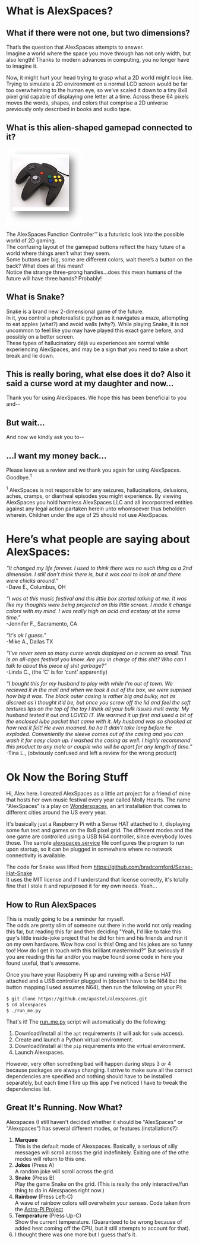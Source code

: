 # What is AlexSpaces?

## What if there were not one, but two dimensions?
That’s the question that AlexSpaces attempts to answer.  
Imagine a world where the space you move through has not only width, but also length! Thanks to modern advances in computing, you no longer have to imagine it.

Now, it might hurt your head trying to grasp what a 2D world might look like.  
Trying to simulate a 2D environment on a normal LCD screen would be far too overwhelming to the human eye, so we’ve scaled it down to a tiny 8x8 pixel grid capable of displaying one letter at a time. 
Across these 64 pixels moves the words, shapes, and colors that comprise a 2D universe previously only described in books and audio tape. 

## What is this alien-shaped gamepad connected to it? 

![controller](controller.png)

The AlexSpaces Function Controller™ is a futuristic look into the possible world of 2D gaming.  
The confusing layout of the gamepad buttons reflect the hazy future of a world where things aren’t what they seem.  
Some buttons are big, some are different colors, wait there’s a button on the back? What does all this mean?  
Notice the strange three-prong handles...does this mean humans of the future will have three hands? Probably! 

## What is Snake?
Snake is a brand new 2-dimensional game of the future.  
In it, you control a photorealistic python as it navigates a maze, attempting to eat apples (what?) and avoid walls (why?). 
While playing Snake, it is not uncommon to feel like you may have played this exact game before, and possibly on a better screen.  
These types of hallucinatory déjà vu experiences are normal while experiencing AlexSpaces, and may be a sign that you need to take a short break and lie down. 

## This is really boring, what else does it do? Also it said a curse word at my daughter and now...
Thank you for using AlexSpaces. We hope this has been beneficial to you and--
## But wait...
And now we kindly ask you to--
## ...I want my money back...
Please leave us a review and we thank you again for using AlexSpaces. Goodbye.<sup>1</sup>

<sup>1</sup> AlexSpaces is not responsible for any seizures, hallucinations, delusions, aches, cramps, or diarrheal episodes you might experience. By viewing AlexSpaces you hold harmless AlexSpaces LLC and all incorporated entities against any legal action partaken herein unto whomsoever thus beholden wherein. Children under the age of 25 should not use AlexSpaces. 

# Here’s what people are saying about AlexSpaces: 
*“It changed my life forever. I used to think there was no such thing as a 2nd dimension. I still don’t think there is, but it was cool to look at and there were chicks around.”*  
-Dave E., Columbus, OH 
 
*“I was at this music festival and this little box started talking at me. It was like my thoughts were being projected on this little screen. I made it change colors with my mind. I was really high on acid and ecstasy at the same time.”*  
-Jennifer F., Sacramento, CA  
 
*“It's ok I guess."*  
-Mike A., Dallas TX 
 
*“I’ve never seen so many curse words displayed on a screen so small. This is an all-ages festival you know. Are you in charge of this shit? Who can I talk to about this piece of shit garbage?”*  
-Linda C., (the ‘C’ is for ‘cunt’ apparently) 
 
*“I bought this for my husband to play with while I'm out of town. We recieved it in the mail and when we took it out of the box, we were suprised how big it was. The black outer casing is rather big and bulky, not as discreet as I thought it'd be, but once you screw off the lid and feel the soft textures lips on the top of the toy I think all your bulk issues melt away. My husband tested it out and LOVED IT. We warmed it up first and used a bit of the enclosed lube packet that came with it. My husband was so shocked at how real it felt! He even moaned. ha ha It didn't take long before he exploded. Conveniently the sleeve comes out of the casing and you can wash it for easy clean up. I washed the casing as well. I highly recommend this product to any male or couple who will be apart for any length of time.”*  
-Tina L., (obviously confused and left a review for the wrong product)

# Ok Now the Boring Stuff

Hi, Alex here. I created AlexSpaces as a little art project for a friend of mine that hosts her own music festival every year called Molly Hearts. The name "AlexSpaces" is a play on [Wonderspaces](https://www.wonderspaces.com), an art installation that comes to different cities around the US every year.

It's basically just a Raspberry Pi with a Sense HAT attached to it, displaying some fun text and games on the 8x8 pixel grid. The different modes and the one game are controlled using a USB N64 controller, since everybody loves those. The sample [alexspaces.service](alexspaces.service) file configures the program to run upon startup, so it can be plugged in somewhere where no network connectivity is available.

The code for Snake was lifted from https://github.com/bradcornford/Sense-Hat-Snake  
It uses the MIT license and if I understand that license correctly, it's totally fine that I stole it and repurposed it for my own needs. Yeah...

## How to Run AlexSpaces

This is mostly going to be a reminder for myself.  
The odds are pretty slim of someone out there in the world not only reading this far, but reading this far and then deciding "Yeah, I'd like to take this guy's little inside-joke project that he did for him and his friends and run it on my own hardware. Wow how cool is this! Omg and his jokes are so funny too! How do I get in touch with this brilliant mastermind?" But seriously if you are reading this far and/or you maybe found some code in here you found useful, that's awesome.

Once you have your Raspberry Pi up and running with a Sense HAT attached and a USB controller plugged in (doesn't have to be N64 but the button mapping I used assumes N64), then run the following on your Pi:
```
$ git clone https://github.com/apastel/alexspaces.git
$ cd alexspaces
$ ./run_me.py
```

That's it! The [run_me.py](run_me.py) script will automatically do the following:
1. Download/install all the `apt` requirements (it will ask for `sudo` access).
2. Create and launch a Python virtual environment.
3. Download/install all the `pip` requirements into the virtual environment.
4. Launch Alexspaces.

However, very often something bad will happen during steps 3 or 4 because packages are always changing. I strive to make sure all the correct dependencies are specified and nothing should have to be installed separately, but each time I fire up this app I've noticed I have to tweak the dependencies list.

## Great It's Running. Now What?

Alexspaces (I still haven't decided whether it should be "AlexSpaces" or "Alexspaces") has several different modes, or features (installations?):

1. **Marquee**  
This is the default mode of Alexspaces. Basically, a serious of silly messages will scroll across the grid indefinitely. Exiting one of the othe modes will return to this one.
2. **Jokes** (Press A)  
A random joke will scroll across the grid.
3. **Snake** (Press B)  
Play the game Snake on the grid. (This is really the only interactive/fun thing to do in Alexspaces right now.)
4. **Rainbow** (Press Left-C)  
A wave of rainbow colors will overwhelm your senses. Code taken from the [Astro-Pi Project](https://github.com/astro-pi/python-sense-hat/blob/master/examples/rainbow.py)
5. **Temperature** (Press Up-C)  
Show the current temperature. (Guaranteed to be wrong because of added heat coming off the CPU, but it still attempts to account for that).
6. I thought there was one more but I guess that's it.
